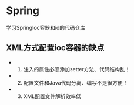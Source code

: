 # Spring
学习SpringIoc容器和id的代码仓库
## XML方式配置ioc容器的缺点
- 1. 注入的属性必须添加setter方法、代码结构乱！
- 2. 配置文件和Java代码分离、编写不是很方便！
- 3. XML配置文件解析效率低
